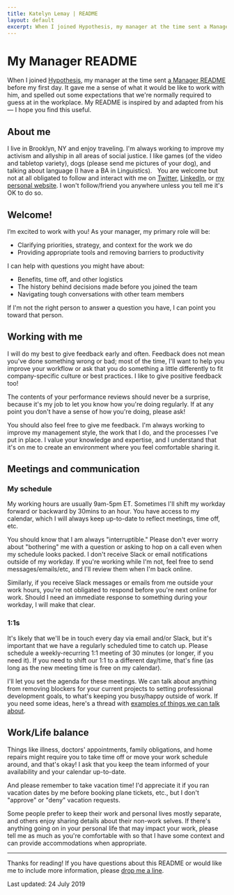 ```yaml
---
title: Katelyn Lemay | README
layout: default
excerpt: When I joined Hypothesis, my manager at the time sent a Manager README before my first day. It gave me a sense of what it would be like to work with him, and spelled out some expectations that we're normally required to guess at in the workplace. My README is inspired by and adapted from his— I hope you find this useful.
---
```

# My Manager README
When I joined [Hypothesis](https://web.hypothes.is/), my manager at the time sent [a Manager README](https://andrew.hedges.name/my-manager-readme.html) before my first day. It gave me a sense of what it would be like to work with him, and spelled out some expectations that we're normally required to guess at in the workplace. My README is inspired by and adapted from his— I hope you find this useful.

## About me
I live in Brooklyn, NY and enjoy traveling. I'm always working to improve my activism and allyship in all areas of social justice. I ﻿like games (of the video and tabletop variety), dogs (please send me pictures of your dog), and talking about language (I ﻿have a BA in Linguistics). ﻿
﻿﻿
You are welcome but not at all obligated to follow and interact with me on [Twitter](https://twitter.com/lemayke), [LinkedIn](https://www.linkedin.com/in/klemay), or [my personal website](https://www.katelynlemay.com/). ﻿I won't follow/friend you anywhere unless you tell me it's OK to do so.

## Welcome!
I’m excited to work with you! As your manager, my primary role will be:﻿
- Clarifying priorities, strategy, and context for the work we do
- Providing appropriate tools and removing barriers to productivity

I can help with questions you might have about:
- Benefits, time off, and other logistics
- The history behind decisions made before you joined the team
- Navigating tough conversations with other team members

If I'm not the right person to answer a question you have, I ﻿can point you toward that person.

## Working with me
I will do my best to give feedback early and often. Feedback does not mean you've done something wrong or bad; most of the time, I'll want to help you improve your workflow or ask that you do something a little differently to fit company-specific culture or best practices. I ﻿like to give positive feedback too!

﻿﻿The contents of your performance reviews should never be a surprise, because it's my job to let you know how you're doing regularly. If at any point you don't have a sense of how you're doing, please ask!

You should also feel free to give ﻿me ﻿feedback. I'm always working to improve my management style, the work that I do, and the processes I've put in place. I value your knowledge and expertise, and I ﻿understand that it's on me to create an environment where you feel comfortable sharing it. ﻿

## Meetings and communication

### My schedule
My working hours are usually 9am-5pm ET. Sometimes I'll shift my workday forward or backward by 30mins to an hour. You have access to my calendar, which I will always keep up-to-date to reflect meetings, time off, etc.

You should know that I am always "interruptible." ﻿Please don't ever worry about "bothering" ﻿me with a question or asking to hop on a call even when my schedule looks packed. ﻿I don't receive Slack or email notifications outside of my workday. If you're working while I'm not, feel free to send messages/emails/etc, and I'll review them when I'm back online. ﻿﻿

Similarly, if you receive Slack messages or emails from me outside your work hours, you're not obligated to respond before you're next online for work. Should I need an immediate response to something during your workday, I ﻿will make that clear. ﻿

### 1:1s
It's likely that we'll be in touch every day via email and/or Slack, but it's important that we have a regularly scheduled time to catch up. Please schedule a weekly-recurring 1:1 meeting of 30 minutes (or longer, if you need it). If you need to shift our 1:1 to a different day/time, that's fine (as long as the new meeting time is free on my calendar).

I'll let you set the agenda for these meetings. We can talk about anything from removing blockers for your current projects to setting professional development goals, to what's keeping you busy/happy outside of work. If you need some ideas, here's a thread with [examples of things we can talk about](https://twitter.com/b0rk/status/1037186572234498048).﻿﻿

## Work/Life balance
Things like illness, doctors' appointments, family obligations, and home repairs might require you to take time off or move your work schedule around, and that's okay! I ask that you keep the team informed of your availability and ﻿your calendar up-to-date.

And please remember to take vacation time! I'd appreciate it if you ran vacation dates by me before booking plane tickets, etc., but I don't "approve" or "deny" vacation requests.

Some people prefer to keep their work and personal lives mostly separate, and others enjoy sharing details about their non-work selves. If there's anything going on in your personal life that may impact your work, please tell me as much as you're comfortable with so that I have some context and can provide accommodations when appropriate.

---
Thanks for reading! If you have questions about this README or would like me to include more information, please [drop me a line](mailto:info@katelynlemay.com).

Last updated: 24 July 2019
